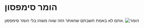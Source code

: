 # הומר סימפסון

אתם לא באמת חשבתם שהאתר הזה שווה משהו בלי הומר סימפסון.
![הומר](https://images.one.co.il/images/video/segment775x460/02_03_2016_04_5833.jpg)
